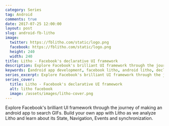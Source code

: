 ```yaml
---
category: Series
tag: Android
comments: true
date: 2017-07-25 12:00:00
layout: post
slug: android-fb-litho
image:
  twitter: https://fblitho.com/static/logo.png
  facebook: https://fblitho.com/static/logo.png
  height: 240
  width: 240
title: Litho - Facebook's declarative UI framework
description: Explore Facebook's brilliant UI framework through the journey of making an android app to search GIFs. Build your own app with Litho as we analyze Litho and learn about its State, Navigation, Events and synchronization.
keywords: [android app development, facebook litho, android litho, declarative ui for android, synchronize state and events]
series_excerpt: Explore Facebook's brilliant UI framework through the journey of making an android app to search GIFs. Build your own app with Litho as we analyze Litho and learn about its State, Navigation, Events and synchronization.
series_cover:
  title: Litho - Facebook's declarative UI framework
  alt: litho facebook
  image: /assets/images/litho-cover.png
---
```


Explore Facebook's brilliant UI framework through the journey of making an android app to search GIFs. Build your own app with Litho as we analyze Litho and learn about its State, Navigation, Events and synchronization.

